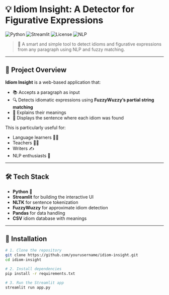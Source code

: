 # 💡 Idiom Insight: A Detector for Figurative Expressions

![Python](https://img.shields.io/badge/Python-3.8%2B-blue?logo=python)
![Streamlit](https://img.shields.io/badge/Streamlit-App-red?logo=streamlit)
![License](https://img.shields.io/badge/License-MIT-green)
![NLP](https://img.shields.io/badge/NLP-Figurative_Expressions-purple)

> 🎯 A smart and simple tool to detect idioms and figurative expressions from any paragraph using NLP and fuzzy matching.

---

## 🚀 Project Overview

**Idiom Insight** is a web-based application that:
- 📚 Accepts a paragraph as input  
- 🔍 Detects idiomatic expressions using **FuzzyWuzzy’s partial string matching**
- 🧠 Explains their meanings  
- 📌 Displays the sentence where each idiom was found  

This is particularly useful for:
- Language learners 🧑‍🎓  
- Teachers 🧑‍🏫  
- Writers ✍️  
- NLP enthusiasts 🤖

---

## 🛠️ Tech Stack

- **Python** 🐍
- **Streamlit** for building the interactive UI
- **NLTK** for sentence tokenization
- **FuzzyWuzzy** for approximate idiom detection
- **Pandas** for data handling
- **CSV** idiom database with meanings

---



## 🔧 Installation

```bash
# 1. Clone the repository
git clone https://github.com/yourusername/idiom-insight.git
cd idiom-insight

# 2. Install dependencies
pip install -r requirements.txt

# 3. Run the Streamlit app
streamlit run app.py
